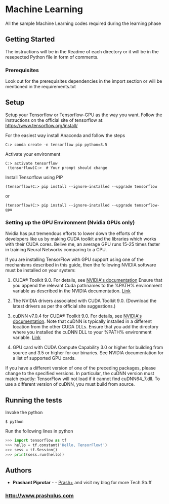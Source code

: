 # Machine Learning

All the sample Machine Learning codes required during the learning phase

## Getting Started

The instructions will be in the Readme of each directory or it will be in the resepected Python file in form of comments.

### Prerequisites

Look out for the prerequisites dependencies in the import section or will be mentioned in the requirements.txt



## Setup

Setup your Tensorflow or Tensorflow-GPU as the way you want.
Follow the instructions on the official site of tensorflow at: https://www.tensorflow.org/install/

For the easiest way install Anaconda and follow the steps

```
C:> conda create -n tensorflow pip python=3.5
```
Activate your environment

```
C:> activate tensorflow
 (tensorflow)C:>  # Your prompt should change 
```
Install Tensorflow using PIP

```
(tensorflow)C:> pip install --ignore-installed --upgrade tensorflow 
```
or 
```
(tensorflow)C:> pip install --ignore-installed --upgrade tensorflow-gpu
```

### Setting up the GPU Environment (Nvidia GPUs only)

Nvidia has put tremendous efforts to lower down the efforts of the developers like us by making CUDA toolkit and the libraries which works with their CUDA cores. Belive me, an average GPU runs 15-25 times faster in training Neural Networks comparing to a CPU.

If you are installing TensorFlow with GPU support using one of the mechanisms described in this guide, then the following NVIDIA software must be installed on your system:

1. CUDA® Toolkit 9.0. For details, see [NVIDIA's documentation](https://docs.nvidia.com/cuda/cuda-installation-guide-microsoft-windows/) Ensure that you append the relevant Cuda pathnames to the %PATH% environment variable as described in the NVIDIA documentation. [Link](https://developer.nvidia.com/cuda-toolkit-archive)

2. The NVIDIA drivers associated with CUDA Toolkit 9.0. (Download the latest drivers as per the official site suggestions.)

3. cuDNN v7.0.4 for CUDA® Toolkit 9.0. For details, see [NVIDIA's documentation](https://developer.nvidia.com/cudnn). Note that cuDNN is typically installed in a different location from the other CUDA DLLs. Ensure that you add the directory where you installed the cuDNN DLL to your %PATH% environment variable. [Link](https://developer.nvidia.com/rdp/cudnn-archive)

4. GPU card with CUDA Compute Capability 3.0 or higher for building from source and 3.5 or higher for our binaries. See NVIDIA documentation for a list of supported GPU cards.

If you have a different version of one of the preceding packages, please change to the specified versions. In particular, the cuDNN version must match exactly: TensorFlow will not load if it cannot find cuDNN64_7.dll. To use a different version of cuDNN, you must build from source.

## Running the tests

Invoke the python
```
$ python
```

Run the following lines in python

```python
>>> import tensorflow as tf
>>> hello = tf.constant('Hello, TensorFlow!')
>>> sess = tf.Session()
>>> print(sess.run(hello))
```


## Authors

* **Prashant Piprotar** - - [Prash+](https://github.com/prashplus)
and visit my blog for more Tech Stuff
### http://www.prashplus.com
